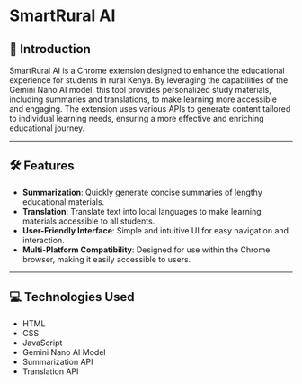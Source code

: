 # SmartRural AI

## 🌟 Introduction
SmartRural AI is a Chrome extension designed to enhance the educational experience for students in rural Kenya. By leveraging the capabilities of the Gemini Nano AI model, this tool provides personalized study materials, including summaries and translations, to make learning more accessible and engaging. The extension uses various APIs to generate content tailored to individual learning needs, ensuring a more effective and enriching educational journey.

---
## 🛠️ Features
- **Summarization**: Quickly generate concise summaries of lengthy educational materials.
- **Translation**: Translate text into local languages to make learning materials accessible to all students.
- **User-Friendly Interface**: Simple and intuitive UI for easy navigation and interaction.
- **Multi-Platform Compatibility**: Designed for use within the Chrome browser, making it easily accessible to users.
---
## 💻 Technologies Used
- HTML
- CSS
- JavaScript
- Gemini Nano AI Model
- Summarization API
- Translation API
